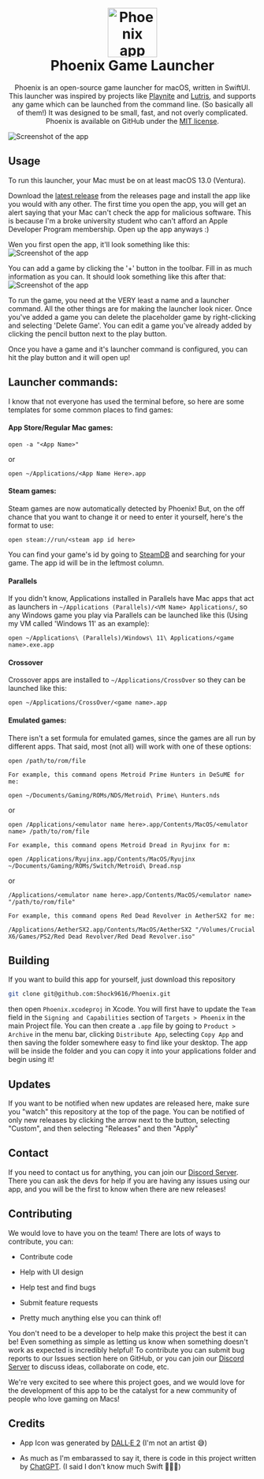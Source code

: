 <h1 align="center">
  <br>
  <img src="Readme Images/Icon.png" alt="Phoenix app icon" width="100" height="100"/>
  <br>
  <b>Phoenix Game Launcher</b>
  <br>
</h1>

<p align="center">Phoenix is an open-source game launcher for macOS, written in SwiftUI. 
  This launcher was inspired by projects like <a href="https://playnite.link" target="_blank">Playnite</a> and <a href="https://lutris.net" target="_blank">Lutris</a>, and supports any game which can be launched from the command line. (So basically     all of them!) 
  It was designed to be small, fast, and not overly complicated. 
  Phoenix is available on GitHub under the <a href="License.txt" target="_blank">MIT license</a>.
</p>

<img src="Readme Images/phoenixdark.webp" alt="Screenshot of the app"/>

## Usage

To run this launcher, your Mac must be on at least macOS 13.0 (Ventura).

Download the [latest release](https://github.com/Shock9616/Phoenix/releases) from the releases page and install the app like you would with any other. The first time you open the app, you will get an alert saying that your Mac can't check the app for malicious software. This is because I'm a broke university student who can't afford an Apple Developer Program membership. Open up the app anyways :)

Wen you first open the app, it'll look something like this:
<img src="Readme Images/phoenixplaceholder.webp" alt="Screenshot of the app"/>


You can add a game by clicking the '+' button in the toolbar. Fill in as much information as you can. It should look something like this after that:
<img src="Readme Images/phoenixnms.webp" alt="Screenshot of the app"/>

To run the game, you need at the VERY least a name and a launcher command. All the other things are for making the launcher look nicer. Once you've added a game you can delete the placeholder game by right-clicking and selecting 'Delete Game'. You can edit a game you've already added by clicking the pencil button next to the play button. 

Once you have a game and it's launcher command is configured, you can hit the play button and it will open up!

## Launcher commands:

I know that not everyone has used the terminal before, so here are some templates for some common places to find games:

#### App Store/Regular Mac games:

```
open -a "<App Name>"
```

or

```
open ~/Applications/<App Name Here>.app
```

#### Steam games:

Steam games are now automatically detected by Phoenix! But, on the off chance that you want to change it or need to enter it yourself, here's the format to use:

```
open steam://run/<steam app id here>
```

You can find your game's id by going to [SteamDB](steamdb.info) and searching for your game. The app id will be in the leftmost column.

#### Parallels

If you didn't know, Applications installed in Parallels have Mac apps that act as launchers in `~/Applications (Parallels)/<VM Name> Applications/`, so any Windows game you play via Parallels can be launched like this (Using my VM called 'Windows 11' as an example):

```
open ~/Applications\ (Parallels)/Windows\ 11\ Applications/<game name>.exe.app
```

#### Crossover

Crossover apps are installed to `~/Applications/CrossOver` so they can be launched like this:

```
open ~/Applications/CrossOver/<game name>.app
```

#### Emulated games:

There isn't a set formula for emulated games, since the games are all run by different apps. That said, most (not all) will work with one of these options:

```
open /path/to/rom/file

For example, this command opens Metroid Prime Hunters in DeSuME for me:

open ~/Documents/Gaming/ROMs/NDS/Metroid\ Prime\ Hunters.nds
```

or 

```
open /Applications/<emulator name here>.app/Contents/MacOS/<emulator name> /path/to/rom/file

For example, this command opens Metroid Dread in Ryujinx for m:

open /Applications/Ryujinx.app/Contents/MacOS/Ryujinx ~/Documents/Gaming/ROMs/Switch/Metroid\ Dread.nsp
```

or 

```
/Applications/<emulator name here>.app/Contents/MacOS/<emulator name> "/path/to/rom/file"

For example, this command opens Red Dead Revolver in AetherSX2 for me:

/Applications/AetherSX2.app/Contents/MacOS/AetherSX2 "/Volumes/Crucial X6/Games/PS2/Red Dead Revolver/Red Dead Revolver.iso"
```

## Building

If you want to build this app for yourself, just download this repository

```bash
git clone git@github.com:Shock9616/Phoenix.git
```

then open `Phoenix.xcodeproj` in Xcode. You will first have to update the `Team` field in the `Signing and Capabilities` section of `Targets > Phoenix` in the main Project file. You can then create a `.app` file by going to `Product > Archive` in the menu bar, clicking `Distribute App`, selecting `Copy App` and then saving the folder somewhere easy to find like your desktop. The app will be inside the folder and you can copy it into your applications folder and begin using it!

## Updates

If you want to be notified when new updates are released here, make sure you "watch" this repository at the top of the page. You can be notified of only new releases by clicking the arrow next to the button, selecting "Custom", and then selecting "Releases" and then "Apply"

## Contact

If you need to contact us for anything, you can join our [Discord Server](https://discord.gg/Q8TQ6rYfGQ). There you can ask the devs for help if you are having any issues using our app, and you will be the first to know when there are new releases!

## Contributing

We would love to have you on the team! There are lots of ways to contribute, you can:

- Contribute code

- Help with UI design

- Help test and find bugs

- Submit feature requests

- Pretty much anything else you can think of!

You don't need to be a developer to help make this project the best it can be! Even something as simple as letting us know when something doesn't work as expected is incredibly helpful! To contribute you can submit bug reports to our Issues section here on GitHub, or you can join our [Discord Server](https://discord.gg/Q8TQ6rYfGQ) to discuss ideas, collaborate on code, etc.

We're very excited to see where this project goes, and we would love for the development of this app to be the catalyst for a new community of people who love gaming on Macs!

## Credits

* App Icon was generated by [DALL·E 2](https://openai.com/dall-e-2/) (I'm not an artist 😅)

* As much as I'm embarassed to say it, there is code in this project written by [ChatGPT](https://openai.com). (I said I don't know much Swift 🤷‍♂️😅)
